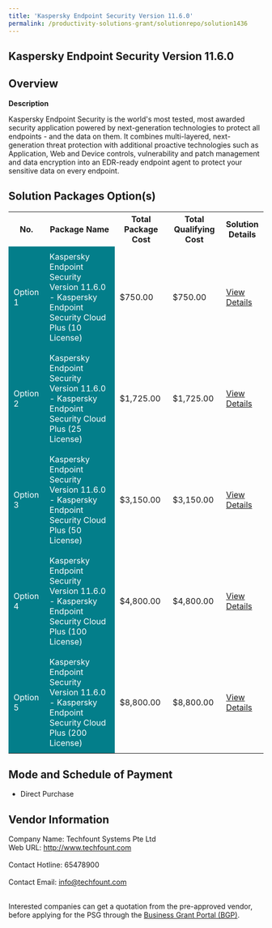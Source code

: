 ```yaml
---
title: 'Kaspersky Endpoint Security Version 11.6.0'
permalink: /productivity-solutions-grant/solutionrepo/solution1436
---
```


## Kaspersky Endpoint Security Version 11.6.0

## Overview

**Description**

Kaspersky Endpoint Security is the world's most tested, most awarded security application powered by next-generation technologies to protect all endpoints - and the data on them.
It combines multi-layered, next-generation threat protection with additional proactive technologies such as Application, Web and Device controls, vulnerability and patch management and data encryption into an EDR-ready endpoint agent to protect your sensitive data on every endpoint.

## Solution Packages Option(s)

<table>
<tr>
<th><b>No.</b></th>
<th><b>Package Name</b></th>
<th><b>Total Package Cost</b></th>
<th><b>Total Qualifying Cost</b></th>
<th><b>Solution Details</b></th>
</tr>
<tr>
<td style='padding: 10px; background-color: #037E8A; color: #FFFFFF;'>Option 1</td>
<td style='padding: 10px; background-color: #037E8A; color: #FFFFFF;'>Kaspersky Endpoint Security Version 11.6.0 - Kaspersky Endpoint Security Cloud Plus (10 License)</td>
<td style='padding: 10px;'>$750.00</td>
<td style='padding: 10px;'>$750.00</td>
<td style='padding: 10px;'><a href='/images/psg/Techfount_Systems_20200679_Desensitised_Annex_3_Part_1.pdf' target='_blank'>View Details</a></td>
</tr>
<tr>
<td style='padding: 10px; background-color: #037E8A; color: #FFFFFF;'>Option 2</td>
<td style='padding: 10px; background-color: #037E8A; color: #FFFFFF;'>Kaspersky Endpoint Security Version 11.6.0 - Kaspersky Endpoint Security Cloud Plus  (25 License)</td>
<td style='padding: 10px;'>$1,725.00</td>
<td style='padding: 10px;'>$1,725.00</td>
<td style='padding: 10px;'><a href='/images/psg/Techfount_Systems_20200679_Desensitised_Annex_3_Part_2.pdf' target='_blank'>View Details</a></td>
</tr>
<tr>
<td style='padding: 10px; background-color: #037E8A; color: #FFFFFF;'>Option 3</td>
<td style='padding: 10px; background-color: #037E8A; color: #FFFFFF;'>Kaspersky Endpoint Security Version 11.6.0 - Kaspersky Endpoint Security Cloud Plus (50 License)</td>
<td style='padding: 10px;'>$3,150.00</td>
<td style='padding: 10px;'>$3,150.00</td>
<td style='padding: 10px;'><a href='/images/psg/Techfount_Systems_20200679_Desensitised_Annex_3_Part_3.pdf' target='_blank'>View Details</a></td>
</tr>
<tr>
<td style='padding: 10px; background-color: #037E8A; color: #FFFFFF;'>Option 4</td>
<td style='padding: 10px; background-color: #037E8A; color: #FFFFFF;'>Kaspersky Endpoint Security Version 11.6.0 - 	Kaspersky Endpoint Security Cloud Plus (100 License)</td>
<td style='padding: 10px;'>$4,800.00</td>
<td style='padding: 10px;'>$4,800.00</td>
<td style='padding: 10px;'><a href='/images/psg/Techfount_Systems_20200679_Desensitised_Annex_3_Part_4.pdf' target='_blank'>View Details</a></td>
</tr>
<tr>
<td style='padding: 10px; background-color: #037E8A; color: #FFFFFF;'>Option 5</td>
<td style='padding: 10px; background-color: #037E8A; color: #FFFFFF;'>Kaspersky Endpoint Security Version 11.6.0 - Kaspersky Endpoint Security Cloud Plus (200 License)</td>
<td style='padding: 10px;'>$8,800.00</td>
<td style='padding: 10px;'>$8,800.00</td>
<td style='padding: 10px;'><a href='/images/psg/Techfount_Systems_20200679_Desensitised_Annex_3_Part_5.pdf' target='_blank'>View Details</a></td>
</tr>
</table>

## Mode and Schedule of Payment

 - Direct Purchase

## Vendor Information

 Company Name: Techfount Systems Pte Ltd<br>Web URL: http://www.techfount.com <br><br>Contact Hotline: 65478900 <br><br>Contact Email: info@techfount.com <br><br>

Interested companies can get a quotation from the pre-approved vendor, before applying for the PSG through the <a href='https://www.businessgrants.gov.sg/' target='_blank' rel='noopener'>Business Grant Portal (BGP)</a>.

<script src="/jquery/resize-tables.js"></script>
